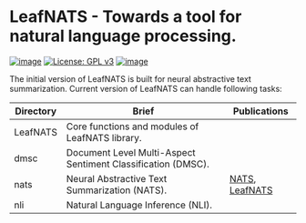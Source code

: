 # LeafNATS - Towards a tool for natural language processing.

[![image](https://img.shields.io/badge/Made%20with-Python-1f425f.svg)](https://www.python.org/)
[![License: GPL v3](https://img.shields.io/badge/License-GPLv3-blue.svg)](https://www.gnu.org/licenses/gpl-3.0)
[![image](https://img.shields.io/github/issues/Naereen/StrapDown.js.svg)](https://github.com/tshi04/LeafNATS/issues)

The initial version of LeafNATS is built for neural abstractive text summarization.
Current version of LeafNATS can handle following tasks:

|Directory|Brief|Publications|
|-|-|-|
|LeafNATS| Core functions and modules of LeafNATS library. ||
|dmsc| Document Level Multi-Aspect Sentiment Classification (DMSC).||
|nats|Neural Abstractive Text Summarization (NATS).|[NATS](https://arxiv.org/pdf/1812.02303.pdf), [LeafNATS](https://www.aclweb.org/anthology/N19-4012)|
|nli|Natural Language Inference (NLI).||

